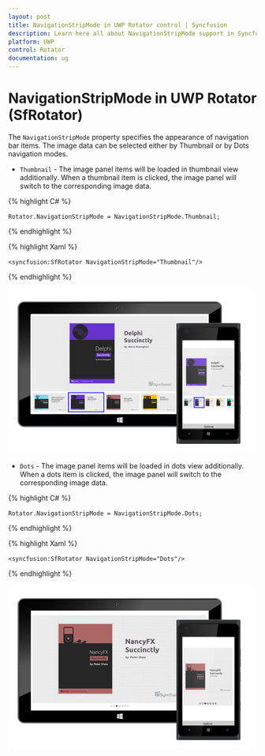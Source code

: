 ```yaml
---
layout: post
title: NavigationStripMode in UWP Rotator control | Syncfusion
description: Learn here all about NavigationStripMode support in Syncfusion UWP Rotator (SfRotator) control and more.
platform: UWP 
control: Rotator
documentation: ug
---
```


# NavigationStripMode in UWP Rotator (SfRotator)

The `NavigationStripMode` property specifies the appearance of navigation bar items. The image data can be selected either by Thumbnail or by Dots navigation modes.

* `Thumbnail` - The image panel items will be loaded in thumbnail view additionally. When a thumbnail item is clicked, the image panel will switch to the corresponding image data.

{% highlight C# %}

	Rotator.NavigationStripMode = NavigationStripMode.Thumbnail;	

{% endhighlight %}

{% highlight Xaml %}

    <syncfusion:SfRotator NavigationStripMode="Thumbnail"/>

{% endhighlight  %}

![thumbnail](images/thumbnail.png)

* `Dots` - The image panel items will be loaded in dots view additionally. When a dots item is clicked, the image panel will switch to the corresponding image data.

{% highlight C# %}

	Rotator.NavigationStripMode = NavigationStripMode.Dots;	

{% endhighlight %}

{% highlight Xaml %}

    <syncfusion:SfRotator NavigationStripMode="Dots"/>

{% endhighlight  %}

![dots](images/dots.png)

